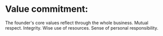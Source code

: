 # Value commitment:
The founder's core values reflect through the whole business.
Mutual respect.
Integrity.
Wise use of resources.
Sense of personal responsibility.